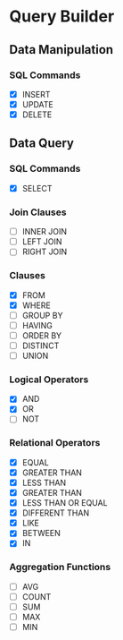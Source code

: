 # Query Builder

## Data Manipulation
### SQL Commands
- [x] INSERT
- [x] UPDATE
- [x] DELETE

## Data Query
### SQL Commands
- [x] SELECT

### Join Clauses
- [ ] INNER JOIN
- [ ] LEFT JOIN
- [ ] RIGHT JOIN

### Clauses
- [x] FROM
- [x] WHERE
- [ ] GROUP BY
- [ ] HAVING
- [ ] ORDER BY
- [ ] DISTINCT
- [ ] UNION

### Logical Operators
- [x] AND
- [x] OR
- [ ] NOT

### Relational Operators
- [x] EQUAL
- [x] GREATER THAN
- [x] LESS THAN
- [x] GREATER THAN
- [x] LESS THAN OR EQUAL
- [x] DIFFERENT THAN
- [x] LIKE
- [x] BETWEEN
- [x] IN

### Aggregation Functions
- [ ] AVG
- [ ] COUNT
- [ ] SUM
- [ ] MAX
- [ ] MIN
